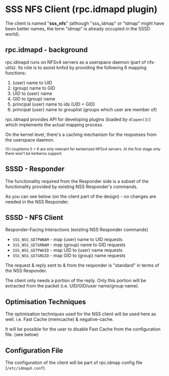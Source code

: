 # SSS NFS Client (rpc.idmapd plugin)

The client is named "**sss_nfs**" (although "sss_idmap" or "idmap" might have been better names, the term "idmap" is already occupied in the SSSD world).

## rpc.idmapd - background

rpc.idmapd runs on NFSv4 servers as a userspace daemon (part of nfs-utils). Its role is to assist knfsd by providing the following 6 mapping functions:

1.  (user) name to UID
2.  (group) name to GID
3.  UID to (user) name
4.  GID to (group) name
5.  principal (user) name to ids (UID + GID)
6.  principal (user) name to grouplist (groups which user are member of)

rpc.idmapd provides API for developing plugins (loaded by `dlopen(3)`) which implements the actual mapping process.

On the kernel level, there's a caching mechanism for the responses from the userspace daemon.

<sup>(1)</supItems 5 + 6 are only relevant for kerberized NFSv4 servers. At the first stage only there won't be kerberos support.

## SSSD - Responder

The functionality required from the Responder side is a subset of the functionality provided by existing NSS Responder's commands.

As you can see below (on the client part of the design) - no changes are needed in the NSS Responder.

## SSSD - NFS Client

Responder-Facing Interactions (existing NSS Responder commands)

  - `SSS_NSS_GETPWNAM` - map (user) name to UID requests
  - `SSS_NSS_GETGRNAM` - map (group) name to GID requests
  - `SSS_NSS_GETPWUID` - map UID to (user) name requests
  - `SSS_NSS_GETGRGID` - map GID to (group) name requests

The request & reply sent to & from the responder is "standard" in terms of the NSS Responder.

The client only needs a portion of the reply. Only this portion will be extracted from the packet (i.e. UID/GID/user name/group name).

## Optimisation Techniques

The optimisation techniques used for the NSS client will be used here as well. i.e. Fast Cache (memcache) & negative-cache.

It will be possible for the user to disable Fast Cache from the configuration file. (see below)

## Configuration File

The configuration of the client will be part of rpc.idmap config file (`/etc/idmapd.conf`).
